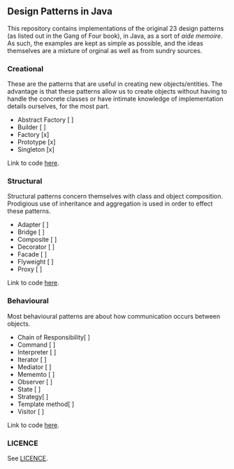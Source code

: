 ## Design Patterns in Java

This repository contains implementations of the original 23 design patterns (as listed out in the Gang of Four book), in Java, as a sort of *aide memoire*. As such, the examples
are kept as simple as possible, and the ideas themselves are a mixture of orginal as well as from sundry sources.

### Creational

These are the patterns that are useful in creating new objects/entities. The advantage is that these patterns allow us to create objects without having to handle the concrete
classes or have intimate knowledge of implementation details ourselves, for the most part.

  * Abstract Factory [  ]
  * Builder [  ]
  * Factory [x]
  * Prototype [x]
  * Singleton [x]

Link to code [here](src/main/java/com/z0ltan/designpatterns/creational).


### Structural

Structural patterns concern themselves with class and object composition. Prodigious use of inheritance and aggregation is used in order to effect these patterns.

  * Adapter [ ]
  * Bridge [ ]
  * Composite [ ]
  * Decorator [ ]
  * Facade [ ]
  * Flyweight [ ]
  * Proxy [ ]

Link to code [here](src/main/java/com/z0ltan/designpatterns/structural).

### Behavioural

Most behavioural patterns are about how communication occurs between objects.

  * Chain of Responsibility[ ]
  * Command [ ]
  * Interpreter [ ]
  * Iterator [ ]
  * Mediator [ ]
  * Mememto [ ]
  * Observer [ ]
  * State [ ]
  * Strategy[ ]
  * Template method[ ]
  * Visitor [ ]

Link to code [here](src/main/java/com/z0ltan/designpatterns/behavioural).

### LICENCE

See [LICENCE](LICENSE.md).